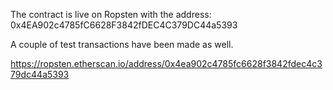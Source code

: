 The contract is live on Ropsten with the address: 0x4EA902c4785fC6628F3842fDEC4C379DC44a5393

A couple of test transactions have been made as well.

https://ropsten.etherscan.io/address/0x4ea902c4785fc6628f3842fdec4c379dc44a5393


